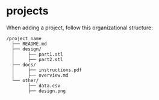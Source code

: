 # projects

When adding a project, follow this organizational structure:
```
/project_name
  ├── README.md
  ├── design/                 
  │     ├── part1.stl
  │     ├── part2.stl
  ├── docs/
  │     ├── instructions.pdf
  │     ├── overview.md
  └── other/
        ├── data.csv
        ├── design.png
```
